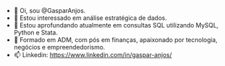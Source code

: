 - 👋 Oi, sou @GasparAnjos.
- 👀 Estou interessado em análise estratégica de dados.
- 🌱 Estou aprofundando atualmente em consultas SQL utilizando MySQL, Python e Stata.
- 💞️ Formado em ADM, com pós em finanças, apaixonado por tecnologia, negócios e empreendedorismo.
- 📫 Linkedin: https://www.linkedin.com/in/gaspar-anjos/


<!---
gpranjos/gpranjos is a ✨ special ✨ repository because its `README.md` (this file) appears on your GitHub profile.
You can click the Preview link to take a look at your changes.
--->
